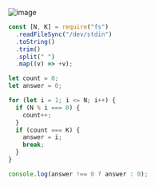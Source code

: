 ![image](https://github.com/ssc9811/algorithm/assets/39263149/af902470-befe-4f34-8709-1061ee7d2ed2)

```javascript
const [N, K] = require("fs")
  .readFileSync("/dev/stdin")
  .toString()
  .trim()
  .split(" ")
  .map((v) => +v);

let count = 0;
let answer = 0;

for (let i = 1; i <= N; i++) {
  if (N % i === 0) {
    count++;
  }
  if (count === K) {
    answer = i;
    break;
  }
}

console.log(answer !== 0 ? answer : 0);
```
